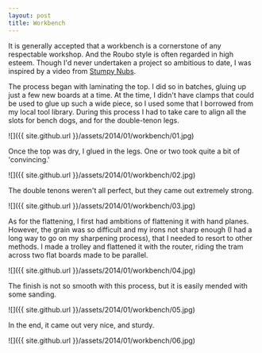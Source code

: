 ```yaml
---
layout: post
title: Workbench
---
```

It is generally accepted that a workbench is a cornerstone of any respectable
workshop. And the Roubo style is often regarded in high esteem. Though I'd never
undertaken a project so ambitious to date, I was inspired by a video from
[Stumpy Nubs](https://www.youtube.com/watch?v=o7yF5av6MDM).

The process began with laminating the top. I did so in batches, gluing up just
a few new boards at a time. At the time, I didn't have clamps that could be used
to glue up such a wide piece, so I used some that I borrowed from my local tool
library. During this process I had to take care to align all the slots for bench
dogs, and for the double-tenon legs.

![]({{ site.github.url }}/assets/2014/01/workbench/01.jpg)

Once the top was dry, I glued in the legs. One or two took quite a bit of
'convincing.'

![]({{ site.github.url }}/assets/2014/01/workbench/02.jpg)

The double tenons weren't all perfect, but they came out extremely
strong.

![]({{ site.github.url }}/assets/2014/01/workbench/03.jpg)

As for the flattening, I first had ambitions of flattening it with hand planes.
However, the grain was so difficult and my irons not sharp enough (I had a long
way to go on my sharpening process), that I needed to resort to other methods.
I made a trolley and flattened it with the router, riding the tram across two
flat boards made to be parallel.

![]({{ site.github.url }}/assets/2014/01/workbench/04.jpg)

The finish is not so smooth with this process, but it is easily mended with some
sanding.

![]({{ site.github.url }}/assets/2014/01/workbench/05.jpg)

In the end, it came out very nice, and sturdy.

![]({{ site.github.url }}/assets/2014/01/workbench/06.jpg)
